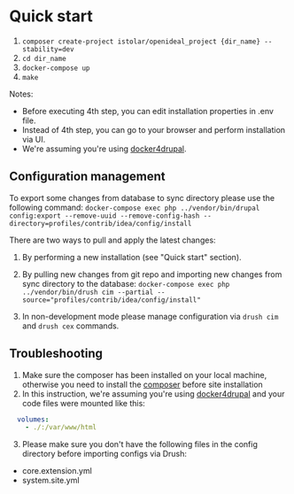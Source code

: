 # Quick start

1. `composer create-project istolar/openideal_project {dir_name} --stability=dev`
2. `cd dir_name`
3. `docker-compose up`
4. `make`

Notes:
 * Before executing 4th step, you can edit installation properties in .env file.
 * Instead of 4th step, you can go to your browser and perform installation via UI.
 * We're assuming you're using [docker4drupal](https://github.com/wodby/docker4drupal).

## Configuration management
To export some changes from database to sync directory please use the following command:
`docker-compose exec php ../vendor/bin/drupal config:export --remove-uuid --remove-config-hash --directory=profiles/contrib/idea/config/install`

There are two ways to pull and apply the latest changes:

1. By performing a new installation (see "Quick start" section).

2. By pulling new changes from git repo and importing new changes from sync directory to the database:
`docker-compose exec php ../vendor/bin/drush cim --partial --source="profiles/contrib/idea/config/install"`

3. In non-development mode please manage configuration via `drush cim` and `drush cex` commands.

## Troubleshooting
1. Make sure the composer has been installed on your local machine, otherwise you need to install
the [composer](https://getcomposer.org/) before site installation
2. In this instruction, we're assuming you're using [docker4drupal](https://github.com/wodby/docker4drupal) and your
code files were mounted like this:
```yaml
  volumes:
    - ./:/var/www/html
```
3. Please make sure you don't have the following files in the config directory before importing configs via Drush:
 * core.extension.yml
 * system.site.yml
